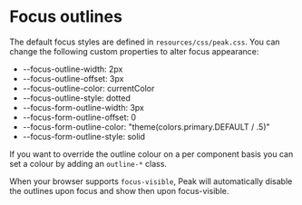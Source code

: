 # Focus outlines

The default focus styles are defined in `resources/css/peak.css`. You can change the following custom properties to alter focus appearance:

* --focus-outline-width: 2px
* --focus-outline-offset: 3px
* --focus-outline-color: currentColor
* --focus-outline-style: dotted
* --focus-form-outline-width: 3px
* --focus-form-outline-offset: 0
* --focus-form-outline-color: "theme(colors.primary.DEFAULT / .5)"
* --focus-form-outline-style: solid

If you want to override the outline colour on a per component basis you can set a colour by adding an `outline-*` class.

When your browser supports `focus-visible`, Peak will automatically disable the outlines upon focus and show then upon focus-visible.
